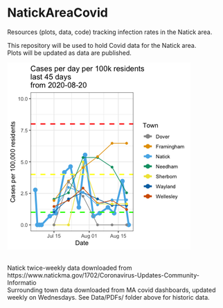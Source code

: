 # NatickAreaCovid
Resources (plots, data, code) tracking infection rates in the Natick area.

This repository will be used to hold Covid data for the Natick area. <br>
Plots will be updated as data are published. <br>

![most recent plot of cases per 100k](Plots/Current.png)

<br>
Natick twice-weekly data downloaded from https://www.natickma.gov/1702/Coronavirus-Updates-Community-Informatio 
<br>
Surrounding town data downloaded from MA covid dashboards, updated weekly on Wednesdays. See Data/PDFs/ folder above for historic data.
